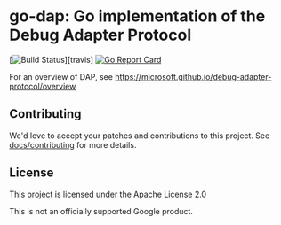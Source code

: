 # go-dap: Go implementation of the Debug Adapter Protocol

[![Build Status](https://travis-ci.org/google/go-dap.svg?branch=master)][travis]
[![Go Report Card](https://goreportcard.com/badge/github.com/google/go-dap)](https://goreportcard.com/badge/github.com/google/go-dap)

For an overview of DAP, see
https://microsoft.github.io/debug-adapter-protocol/overview

## Contributing

We'd love to accept your patches and contributions to this project. See
[docs/contributing](https://github.com/google/go-dap/blob/master/docs/contributing.md)
for more details.

## License

This project is licensed under the Apache License 2.0

This is not an officially supported Google product.

